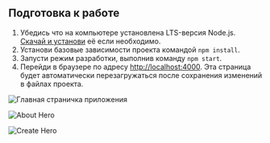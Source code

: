 ## Подготовка к работе


1. Убедись что на компьютере установлена LTS-версия Node.js.
   [Скачай и установи](https://nodejs.org/en/) её если необходимо.
2. Установи базовые зависимости проекта командой `npm install`.
3. Запусти режим разработки, выполнив команду `npm start`.
4. Перейди в браузере по адресу [http://localhost:4000](http://localhost:4000).
   Эта страница будет автоматически перезагружаться после сохранения изменений в
   файлах проекта.

![Главная страничка приложения](https://github.com/IrynaRybka/superhero-rest-api-frontend/raw/master/readmeImg/homePage.jgp)

![About Hero](https://github.com/IrynaRybka/superhero-rest-api-frontend/raw/master/readmeImg/heroDetail.jgp)

![Create Hero](https://github.com/IrynaRybka/superhero-rest-api-frontend/raw/master/readmeImg/createHero.jgp)
